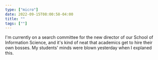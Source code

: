```yaml
---
type: ["micro"]
date: 2022-09-15T08:00:58-04:00
title: ""
tags: [""]
---
```

I'm currently on a search committee for the new director of our School of Information Science, and it's kind of neat that academics get to hire their own bosses. My students' minds were blown yesterday when I explaned this.
